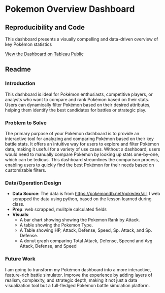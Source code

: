 # Pokemon Overview Dashboard

## Reproducibility and Code
This dashboard presents a visually compelling and data-driven overview of key Pokémon statistics

[View the Dashboard on Tableau Public](https://us-east-1.online.tableau.com/t/dsba5122fall24/views/Pokemon_Dashboard/PokemonOverview) 

## Readme

### Introduction
This dashboard is ideal for Pokémon enthusiasts, competitive players, or analysts who want to compare and rank Pokémon based on their stats. Users can dynamically filter Pokémon based on their desired attributes, helping them identify the best candidates for battles or strategic play.

### Problem to Solve
The primary purpose of your Pokémon dashboard is to provide an interactive tool for analyzing and comparing Pokémon based on their key battle stats. It offers an intuitive way for users to explore and filter Pokémon data, making it useful for a variety of use cases. Without a dashboard, users would need to manually compare Pokémon by looking up stats one-by-one, which can be tedious. This dashboard streamlines the comparison process, enabling users to quickly find the best Pokémon for their needs based on customizable filters.

### Data/Operation Design
- **Data Source**: The data is from https://pokemondb.net/pokedex/all, I web scrapped the data using python, based on the lesson learned during class.
- **Prep**: web scrapped, mulitple calculated fields
- **Visuals**: 
  - A bar chart showing showing the Pokemon Rank by Attack.
  - A table showing the Pokemon Type.
  - A Table showing HP, Attack, Defense, Speed, Sp. Attack, and Sp. Defense.
  - A donut graph comparing Total Attack, Defense, Speend and Avg Attack, Defense, and Speed

### Future Work
I am going to transform my Pokémon dashboard into a more interactive, feature-rich battle simulator. Improve the experience by adding layers of realism, complexity, and strategic depth, making it not just a data visualization tool but a full-fledged Pokémon battle simulation platform. 

